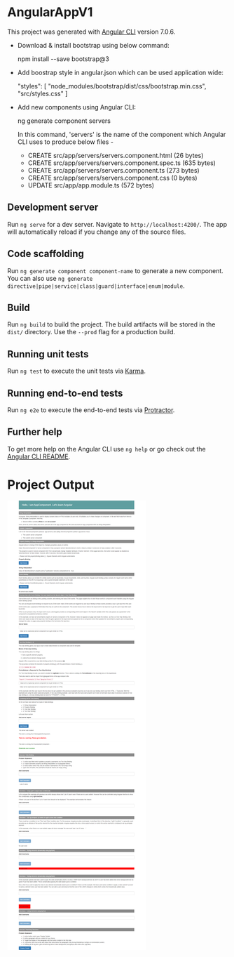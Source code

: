 # AngularAppV1

This project was generated with [Angular CLI](https://github.com/angular/angular-cli) version 7.0.6.

- Download & install bootstrap using below command:
    
    npm install --save bootstrap@3

- Add boostrap style in angular.json which can be used application wide:

    "styles": [
        "node_modules/bootstrap/dist/css/bootstrap.min.css",
        "src/styles.css"
    ]

- Add new components using Angular CLI:

    ng generate component servers

    In this command, 'servers' is the name of the component which Angular CLI uses to produce below files -

    * CREATE src/app/servers/servers.component.html (26 bytes)
    * CREATE src/app/servers/servers.component.spec.ts (635 bytes)
    * CREATE src/app/servers/servers.component.ts (273 bytes)
    * CREATE src/app/servers/servers.component.css (0 bytes)
    * UPDATE src/app/app.module.ts (572 bytes)

## Development server

Run `ng serve` for a dev server. Navigate to `http://localhost:4200/`. The app will automatically reload if you change any of the source files.

## Code scaffolding

Run `ng generate component component-name` to generate a new component. You can also use `ng generate directive|pipe|service|class|guard|interface|enum|module`.

## Build

Run `ng build` to build the project. The build artifacts will be stored in the `dist/` directory. Use the `--prod` flag for a production build.

## Running unit tests

Run `ng test` to execute the unit tests via [Karma](https://karma-runner.github.io).

## Running end-to-end tests

Run `ng e2e` to execute the end-to-end tests via [Protractor](http://www.protractortest.org/).

## Further help

To get more help on the Angular CLI use `ng help` or go check out the [Angular CLI README](https://github.com/angular/angular-cli/blob/master/README.md).

# Project Output

![Image Sample](screenshot/angular-app-v1-output.png)
